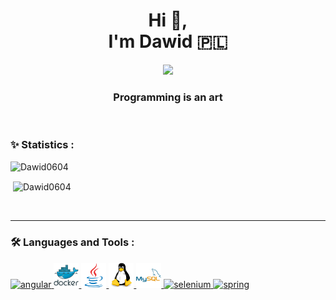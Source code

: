 <h1 align="center">Hi 👋,<br> I'm Dawid 🇵🇱</h1>
<div id="header" align="center">
  <img src="https://media.giphy.com/media/v1.Y2lkPTc5MGI3NjExbzZ4cWtyb2VnMXJpZzkxeTdwOWUxbGRzZHNvN2hlNGtyNWlxamR3YyZlcD12MV9pbnRlcm5hbF9naWZfYnlfaWQmY3Q9cw/WIQ0N0OUvei1OW1h9Z/giphy.gif" width="100"/>
</div>
<h3 align="center">Programming is an art</h3>

<p>&nbsp;</p>

### :sparkles: Statistics :
<p align="left"> <img src="https://komarev.com/ghpvc/?username=Dawid0604&label=Profile%20views&color=0e75b6&style=flat" alt="Dawid0604" /> </p>
<p>&nbsp;<img align="center" src="https://github-readme-stats.vercel.app/api?username=Dawid0604&show_icons=true&locale=en" alt="Dawid0604" /></p

<p>&nbsp;</p>

---

### :hammer_and_wrench: Languages and Tools :
<p align="left"> <a href="https://angular.io" target="_blank" rel="noreferrer"> <img src="https://angular.io/assets/images/logos/angular/angular.svg" alt="angular" width="40" height="40"/> </a> <a href="https://www.docker.com/" target="_blank" rel="noreferrer"> <img src="https://raw.githubusercontent.com/devicons/devicon/master/icons/docker/docker-original-wordmark.svg" alt="docker" width="40" height="40"/> </a> <a href="https://www.java.com" target="_blank" rel="noreferrer"> <img src="https://raw.githubusercontent.com/devicons/devicon/master/icons/java/java-original.svg" alt="java" width="40" height="40"/> </a> <a href="https://www.linux.org/" target="_blank" rel="noreferrer"> <img src="https://raw.githubusercontent.com/devicons/devicon/master/icons/linux/linux-original.svg" alt="linux" width="40" height="40"/> </a> <a href="https://www.mysql.com/" target="_blank" rel="noreferrer"> <img src="https://raw.githubusercontent.com/devicons/devicon/master/icons/mysql/mysql-original-wordmark.svg" alt="mysql" width="40" height="40"/> </a> <a href="https://www.selenium.dev" target="_blank" rel="noreferrer"> <img src="https://raw.githubusercontent.com/detain/svg-logos/780f25886640cef088af994181646db2f6b1a3f8/svg/selenium-logo.svg" alt="selenium" width="40" height="40"/> </a> <a href="https://spring.io/" target="_blank" rel="noreferrer"> <img src="https://www.vectorlogo.zone/logos/springio/springio-icon.svg" alt="spring" width="40" height="40"/> </a> </p>
